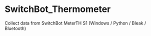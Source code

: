 # SwitchBot_Thermometer
Collect data from SwitchBot MeterTH S1 (Windows / Python / Bleak / Bluetooth)
